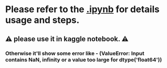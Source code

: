 # Please refer to the [.ipynb](https://github.com/aayushkumar20/Kaggle-datasets-based-models/blob/main/Malicious%20URL%20identifier/malicious_URL_identifier_.ipynb) for details usage and steps.

##  ⚠️ please use it in kaggle notebook. ⚠️

### Otherwise it'll show some error like - (ValueError: Input contains NaN, infinity or a value too large for dtype('float64'))
